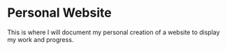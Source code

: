 # Personal Website
 This is where I will document my personal creation of a website to display my work and progress.
